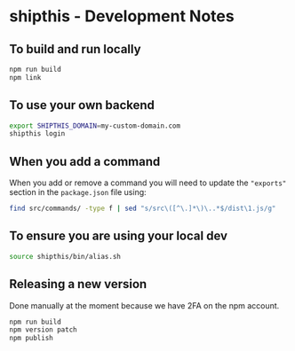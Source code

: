 # shipthis - Development Notes

## To build and run locally

```bash
npm run build
npm link
```

## To use your own backend

```bash
export SHIPTHIS_DOMAIN=my-custom-domain.com
shipthis login
```

## When you add a command

When you add or remove a command you will need to update the `"exports"` section in the `package.json` file using:

```bash
find src/commands/ -type f | sed "s/src\([^\.]*\)\..*$/dist\1.js/g"
```

## To ensure you are using your local dev

```bash
source shipthis/bin/alias.sh
```

## Releasing a new version

Done manually at the moment because we have 2FA on the npm account.

```bash
npm run build
npm version patch
npm publish
```
